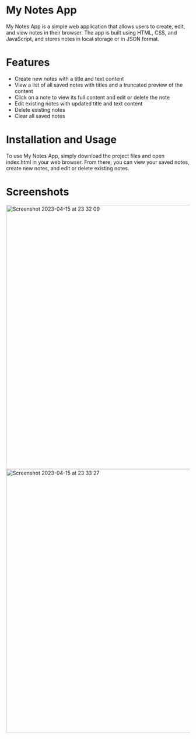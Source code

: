 # My Notes App
My Notes App is a simple web application that allows users to create, edit, and view notes in their browser. The app is built using HTML, CSS, and JavaScript, and stores notes in local storage or in JSON format.

# Features
  - Create new notes with a title and text content
  - View a list of all saved notes with titles and a truncated preview of the content
  - Click on a note to view its full content and edit or delete the note
  - Edit existing notes with updated title and text content
  - Delete existing notes
  - Clear all saved notes
  
# Installation and Usage
To use My Notes App, simply download the project files and open index.html in your web browser. From there, you can view your saved notes, create new notes, and edit or delete existing notes.

# Screenshots

<img width="722" alt="Screenshot 2023-04-15 at 23 32 09" src="https://user-images.githubusercontent.com/40364978/232255986-93ae05c6-26f6-4c38-9ce3-4a87ba9e58da.png">

<img width="721" alt="Screenshot 2023-04-15 at 23 33 27" src="https://user-images.githubusercontent.com/40364978/232255990-31b94520-e8ab-417f-b8bc-575148d277b5.png">

